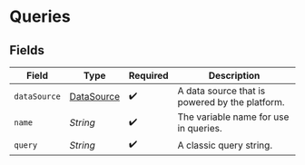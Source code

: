 # Queries


## Fields

| Field                                           | Type                                            | Required                                        | Description                                     |
| ----------------------------------------------- | ----------------------------------------------- | ----------------------------------------------- | ----------------------------------------------- |
| `dataSource`                                    | [DataSource](../../models/shared/DataSource.md) | :heavy_check_mark:                              | A data source that is powered by the platform.  |
| `name`                                          | *String*                                        | :heavy_check_mark:                              | The variable name for use in queries.           |
| `query`                                         | *String*                                        | :heavy_check_mark:                              | A classic query string.                         |
